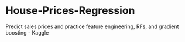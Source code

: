 # House-Prices-Regression
Predict sales prices and practice feature engineering, RFs, and gradient boosting - Kaggle 
